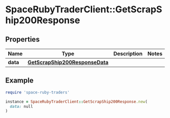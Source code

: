 # SpaceRubyTraderClient::GetScrapShip200Response

## Properties

| Name | Type | Description | Notes |
| ---- | ---- | ----------- | ----- |
| **data** | [**GetScrapShip200ResponseData**](GetScrapShip200ResponseData.md) |  |  |

## Example

```ruby
require 'space-ruby-traders'

instance = SpaceRubyTraderClient::GetScrapShip200Response.new(
  data: null
)
```

